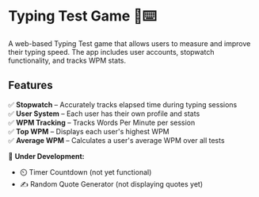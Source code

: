 

# Typing Test Game 🧠⌨️

A web-based Typing Test game that allows users to measure and improve their typing speed. The app includes user accounts, stopwatch functionality, and tracks WPM stats.

## Features

✅ **Stopwatch** – Accurately tracks elapsed time during typing sessions  
✅ **User System** – Each user has their own profile and stats  
✅ **WPM Tracking** – Tracks Words Per Minute per session  
✅ **Top WPM** – Displays each user's highest WPM  
✅ **Average WPM** – Calculates a user's average WPM over all tests

🔧 **Under Development:**
- ⏲️ Timer Countdown (not yet functional)
- ✍️ Random Quote Generator (not displaying quotes yet)

